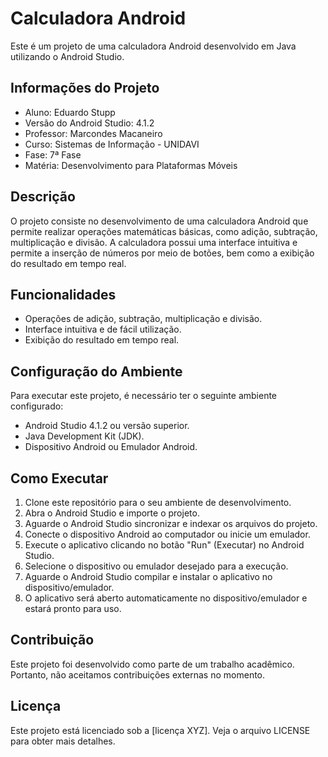 # Calculadora Android

Este é um projeto de uma calculadora Android desenvolvido em Java utilizando o Android Studio.

## Informações do Projeto

- Aluno: Eduardo Stupp
- Versão do Android Studio: 4.1.2
- Professor: Marcondes Macaneiro
- Curso: Sistemas de Informação - UNIDAVI
- Fase: 7ª Fase
- Matéria: Desenvolvimento para Plataformas Móveis

## Descrição

O projeto consiste no desenvolvimento de uma calculadora Android que permite realizar operações matemáticas básicas, como adição, subtração, multiplicação e divisão. A calculadora possui uma interface intuitiva e permite a inserção de números por meio de botões, bem como a exibição do resultado em tempo real.

## Funcionalidades

- Operações de adição, subtração, multiplicação e divisão.
- Interface intuitiva e de fácil utilização.
- Exibição do resultado em tempo real.

## Configuração do Ambiente

Para executar este projeto, é necessário ter o seguinte ambiente configurado:

- Android Studio 4.1.2 ou versão superior.
- Java Development Kit (JDK).
- Dispositivo Android ou Emulador Android.

## Como Executar

1. Clone este repositório para o seu ambiente de desenvolvimento.
2. Abra o Android Studio e importe o projeto.
3. Aguarde o Android Studio sincronizar e indexar os arquivos do projeto.
4. Conecte o dispositivo Android ao computador ou inicie um emulador.
5. Execute o aplicativo clicando no botão "Run" (Executar) no Android Studio.
6. Selecione o dispositivo ou emulador desejado para a execução.
7. Aguarde o Android Studio compilar e instalar o aplicativo no dispositivo/emulador.
8. O aplicativo será aberto automaticamente no dispositivo/emulador e estará pronto para uso.

## Contribuição

Este projeto foi desenvolvido como parte de um trabalho acadêmico. Portanto, não aceitamos contribuições externas no momento.

## Licença

Este projeto está licenciado sob a [licença XYZ]. Veja o arquivo LICENSE para obter mais detalhes.

